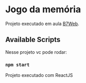 # Jogo da memória

Projeto executado em aula [B7Web](https://b7web.com.br).

## Available Scripts

Nesse projeto vc pode rodar:

### `npm start`

Projeto executado com ReactJS